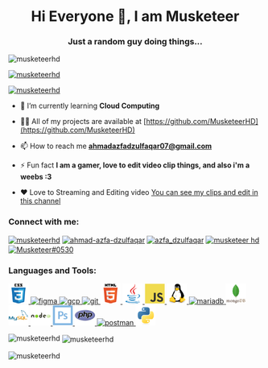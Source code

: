 <h1 align="center">Hi Everyone 👋, I am Musketeer</h1>
<h3 align="center">Just a random guy doing things...</h3>

<p align="left"> <img src="https://komarev.com/ghpvc/?username=musketeerhd&label=Profile%20views&color=0e75b6&style=flat" alt="musketeerhd" /> </p>

<p align="left"> <a href="https://github.com/ryo-ma/github-profile-trophy"><img src="https://github-profile-trophy.vercel.app/?username=musketeerhd" alt="musketeerhd" /></a> </p>

<p align="left"> <a href="https://twitter.com/musketeerhd" target="blank"><img src="https://img.shields.io/twitter/follow/musketeerhd?logo=twitter&style=for-the-badge" alt="musketeerhd" /></a> </p>

- 🌱 I’m currently learning **Cloud Computing**

- 👨‍💻 All of my projects are available at [https://github.com/MusketeerHD](https://github.com/MusketeerHD)

- 📫 How to reach me **ahmadazfadzulfaqar07@gmail.com**

- ⚡ Fun fact **I am a gamer, love to edit video clip things, and also i'm a weebs :3**

- ❤️ Love to Streaming and Editing video
  [You can see my clips and edit in this channel](https://www.youtube.com/channel/UCvW9IDEH2MOBzl12b0cOqyQ)

<h3 align="left">Connect with me:</h3>
<p align="left">
<a href="https://twitter.com/musketeerhd" target="blank"><img align="center" src="https://raw.githubusercontent.com/rahuldkjain/github-profile-readme-generator/master/src/images/icons/Social/twitter.svg" alt="musketeerhd" height="30" width="40" /></a>
<a href="https://linkedin.com/in/ahmad-azfa-dzulfaqar" target="blank"><img align="center" src="https://raw.githubusercontent.com/rahuldkjain/github-profile-readme-generator/master/src/images/icons/Social/linked-in-alt.svg" alt="ahmad-azfa-dzulfaqar" height="30" width="40" /></a>
<a href="https://instagram.com/azfa_dzulfaqar" target="blank"><img align="center" src="https://raw.githubusercontent.com/rahuldkjain/github-profile-readme-generator/master/src/images/icons/Social/instagram.svg" alt="azfa_dzulfaqar" height="30" width="40" /></a>
<a href="https://www.youtube.com/c/musketeer hd" target="blank"><img align="center" src="https://raw.githubusercontent.com/rahuldkjain/github-profile-readme-generator/master/src/images/icons/Social/youtube.svg" alt="musketeer hd" height="30" width="40" /></a>
<a href="https://discord.gg/hKDBc8P" target="blank"><img align="center" src="https://raw.githubusercontent.com/rahuldkjain/github-profile-readme-generator/master/src/images/icons/Social/discord.svg" alt="Musketeer#0530" height="30" width="40" /></a>
</p>

<h3 align="left">Languages and Tools:</h3>
<p align="left"> <a href="https://www.w3schools.com/css/" target="_blank" rel="noreferrer"> <img src="https://raw.githubusercontent.com/devicons/devicon/master/icons/css3/css3-original-wordmark.svg" alt="css3" width="40" height="40"/> </a> <a href="https://www.figma.com/" target="_blank" rel="noreferrer"> <img src="https://www.vectorlogo.zone/logos/figma/figma-icon.svg" alt="figma" width="40" height="40"/> </a> <a href="https://cloud.google.com" target="_blank" rel="noreferrer"> <img src="https://www.vectorlogo.zone/logos/google_cloud/google_cloud-icon.svg" alt="gcp" width="40" height="40"/> </a> <a href="https://git-scm.com/" target="_blank" rel="noreferrer"> <img src="https://www.vectorlogo.zone/logos/git-scm/git-scm-icon.svg" alt="git" width="40" height="40"/> </a> <a href="https://www.w3.org/html/" target="_blank" rel="noreferrer"> <img src="https://raw.githubusercontent.com/devicons/devicon/master/icons/html5/html5-original-wordmark.svg" alt="html5" width="40" height="40"/> </a> <a href="https://www.java.com" target="_blank" rel="noreferrer"> <img src="https://raw.githubusercontent.com/devicons/devicon/master/icons/java/java-original.svg" alt="java" width="40" height="40"/> </a> <a href="https://developer.mozilla.org/en-US/docs/Web/JavaScript" target="_blank" rel="noreferrer"> <img src="https://raw.githubusercontent.com/devicons/devicon/master/icons/javascript/javascript-original.svg" alt="javascript" width="40" height="40"/> </a> <a height="40"/> </a> <a href="https://www.linux.org/" target="_blank" rel="noreferrer"> <img src="https://raw.githubusercontent.com/devicons/devicon/master/icons/linux/linux-original.svg" alt="linux" width="40" height="40"/> </a> <a href="https://mariadb.org/" target="_blank" rel="noreferrer"> <img src="https://www.vectorlogo.zone/logos/mariadb/mariadb-icon.svg" alt="mariadb" width="40" height="40"/> </a> <a href="https://www.mongodb.com/" target="_blank" rel="noreferrer"> <img src="https://raw.githubusercontent.com/devicons/devicon/master/icons/mongodb/mongodb-original-wordmark.svg" alt="mongodb" width="40" height="40"/> </a> <a href="https://www.mysql.com/" target="_blank" rel="noreferrer"> <img src="https://raw.githubusercontent.com/devicons/devicon/master/icons/mysql/mysql-original-wordmark.svg" alt="mysql" width="40" height="40"/> </a> <a href="https://nodejs.org" target="_blank" rel="noreferrer"> <img src="https://raw.githubusercontent.com/devicons/devicon/master/icons/nodejs/nodejs-original-wordmark.svg" alt="nodejs" width="40" height="40"/> </a> <a href="https://www.photoshop.com/en" target="_blank" rel="noreferrer"> <img src="https://raw.githubusercontent.com/devicons/devicon/master/icons/photoshop/photoshop-line.svg" alt="photoshop" width="40" height="40"/> </a> <a href="https://www.php.net" target="_blank" rel="noreferrer"> <img src="https://raw.githubusercontent.com/devicons/devicon/master/icons/php/php-original.svg" alt="php" width="40" height="40"/> </a> <a href="https://postman.com" target="_blank" rel="noreferrer"> <img src="https://www.vectorlogo.zone/logos/getpostman/getpostman-icon.svg" alt="postman" width="40" height="40"/> </a> <a href="https://www.python.org" target="_blank" rel="noreferrer"> <img src="https://raw.githubusercontent.com/devicons/devicon/master/icons/python/python-original.svg" alt="python" width="40" height="40"/> </a> </p>

<p><img align="left" src="https://github-readme-stats.vercel.app/api/top-langs?username=musketeerhd&show_icons=true&locale=en&layout=compact" alt="musketeerhd" /></p>

<p>&nbsp;<img align="center" src="https://github-readme-stats.vercel.app/api?username=musketeerhd&show_icons=true&locale=en" alt="musketeerhd" /></p>

<p><img align="center" src="https://github-readme-streak-stats.herokuapp.com/?user=musketeerhd&" alt="musketeerhd" /></p>

